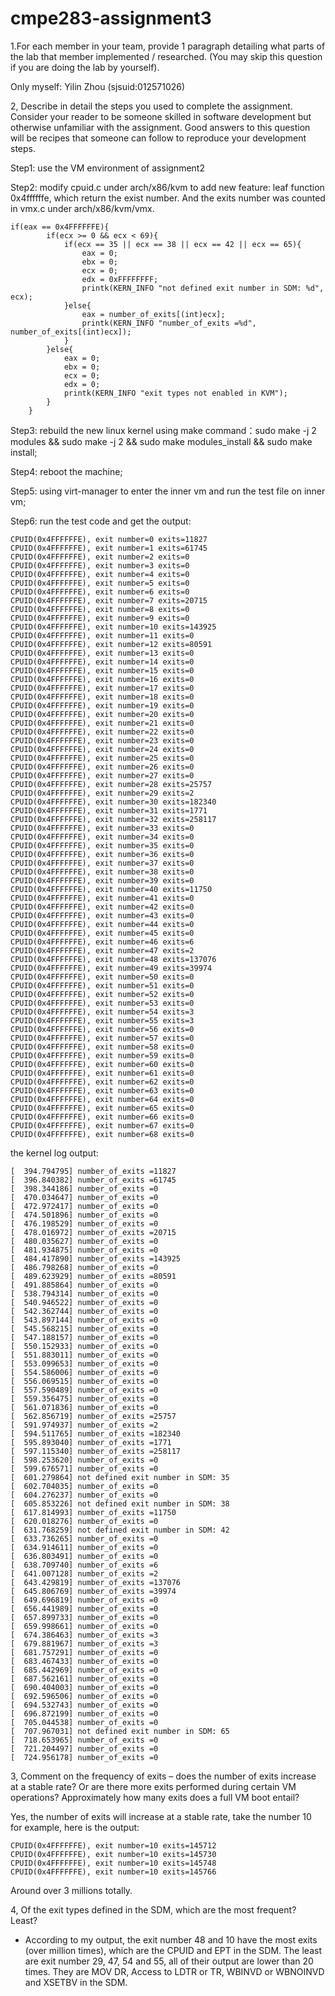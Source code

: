 # cmpe283-assignment3
1.For each member in your team, provide 1 paragraph detailing what parts of the lab that member implemented / researched. (You may skip this question if you are doing the lab by yourself). 

Only myself: Yilin Zhou (sjsuid:012571026)

2, Describe in detail the steps you used to complete the assignment. Consider your reader to be someone skilled in software development but otherwise unfamiliar with the assignment. Good answers to this question will be recipes that someone can follow to reproduce your development steps. 

Step1: use the VM environment of assignment2

Step2: modify cpuid.c under arch/x86/kvm to add new feature: leaf function 0x4ffffffe, which return the exist number. And the exits number was counted in vmx.c under arch/x86/kvm/vmx.

```
if(eax == 0x4FFFFFFE){
		if(ecx >= 0 && ecx < 69){
			if(ecx == 35 || ecx == 38 || ecx == 42 || ecx == 65){
				eax = 0; 
				ebx = 0; 
				ecx = 0; 
				edx = 0xFFFFFFFF;
				printk(KERN_INFO "not defined exit number in SDM: %d", ecx);
			}else{
				eax = number_of_exits[(int)ecx];
				printk(KERN_INFO "number_of_exits =%d", number_of_exits[(int)ecx]);
			}
		}else{
			eax = 0; 
			ebx = 0; 
			ecx = 0; 
			edx = 0;
			printk(KERN_INFO "exit types not enabled in KVM");
		}
	}
```

Step3: rebuild the new linux kernel using make command：sudo make -j 2 modules && sudo make -j 2 && sudo make modules_install && sudo make install;

Step4: reboot the machine;

Step5: using virt-manager to enter the inner vm and run the test file on inner vm;

Step6: run the test code and get the output:

```
CPUID(0x4FFFFFFE), exit number=0 exits=11827
CPUID(0x4FFFFFFE), exit number=1 exits=61745
CPUID(0x4FFFFFFE), exit number=2 exits=0
CPUID(0x4FFFFFFE), exit number=3 exits=0
CPUID(0x4FFFFFFE), exit number=4 exits=0
CPUID(0x4FFFFFFE), exit number=5 exits=0
CPUID(0x4FFFFFFE), exit number=6 exits=0
CPUID(0x4FFFFFFE), exit number=7 exits=20715
CPUID(0x4FFFFFFE), exit number=8 exits=0
CPUID(0x4FFFFFFE), exit number=9 exits=0
CPUID(0x4FFFFFFE), exit number=10 exits=143925
CPUID(0x4FFFFFFE), exit number=11 exits=0
CPUID(0x4FFFFFFE), exit number=12 exits=80591
CPUID(0x4FFFFFFE), exit number=13 exits=0
CPUID(0x4FFFFFFE), exit number=14 exits=0
CPUID(0x4FFFFFFE), exit number=15 exits=0
CPUID(0x4FFFFFFE), exit number=16 exits=0
CPUID(0x4FFFFFFE), exit number=17 exits=0
CPUID(0x4FFFFFFE), exit number=18 exits=0
CPUID(0x4FFFFFFE), exit number=19 exits=0
CPUID(0x4FFFFFFE), exit number=20 exits=0
CPUID(0x4FFFFFFE), exit number=21 exits=0
CPUID(0x4FFFFFFE), exit number=22 exits=0
CPUID(0x4FFFFFFE), exit number=23 exits=0
CPUID(0x4FFFFFFE), exit number=24 exits=0
CPUID(0x4FFFFFFE), exit number=25 exits=0
CPUID(0x4FFFFFFE), exit number=26 exits=0
CPUID(0x4FFFFFFE), exit number=27 exits=0
CPUID(0x4FFFFFFE), exit number=28 exits=25757
CPUID(0x4FFFFFFE), exit number=29 exits=2
CPUID(0x4FFFFFFE), exit number=30 exits=182340
CPUID(0x4FFFFFFE), exit number=31 exits=1771
CPUID(0x4FFFFFFE), exit number=32 exits=258117
CPUID(0x4FFFFFFE), exit number=33 exits=0
CPUID(0x4FFFFFFE), exit number=34 exits=0
CPUID(0x4FFFFFFE), exit number=35 exits=0
CPUID(0x4FFFFFFE), exit number=36 exits=0
CPUID(0x4FFFFFFE), exit number=37 exits=0
CPUID(0x4FFFFFFE), exit number=38 exits=0
CPUID(0x4FFFFFFE), exit number=39 exits=0
CPUID(0x4FFFFFFE), exit number=40 exits=11750
CPUID(0x4FFFFFFE), exit number=41 exits=0
CPUID(0x4FFFFFFE), exit number=42 exits=0
CPUID(0x4FFFFFFE), exit number=43 exits=0
CPUID(0x4FFFFFFE), exit number=44 exits=0
CPUID(0x4FFFFFFE), exit number=45 exits=0
CPUID(0x4FFFFFFE), exit number=46 exits=6
CPUID(0x4FFFFFFE), exit number=47 exits=2
CPUID(0x4FFFFFFE), exit number=48 exits=137076
CPUID(0x4FFFFFFE), exit number=49 exits=39974
CPUID(0x4FFFFFFE), exit number=50 exits=0
CPUID(0x4FFFFFFE), exit number=51 exits=0
CPUID(0x4FFFFFFE), exit number=52 exits=0
CPUID(0x4FFFFFFE), exit number=53 exits=0
CPUID(0x4FFFFFFE), exit number=54 exits=3
CPUID(0x4FFFFFFE), exit number=55 exits=3
CPUID(0x4FFFFFFE), exit number=56 exits=0
CPUID(0x4FFFFFFE), exit number=57 exits=0
CPUID(0x4FFFFFFE), exit number=58 exits=0
CPUID(0x4FFFFFFE), exit number=59 exits=0
CPUID(0x4FFFFFFE), exit number=60 exits=0
CPUID(0x4FFFFFFE), exit number=61 exits=0
CPUID(0x4FFFFFFE), exit number=62 exits=0
CPUID(0x4FFFFFFE), exit number=63 exits=0
CPUID(0x4FFFFFFE), exit number=64 exits=0
CPUID(0x4FFFFFFE), exit number=65 exits=0
CPUID(0x4FFFFFFE), exit number=66 exits=0
CPUID(0x4FFFFFFE), exit number=67 exits=0
CPUID(0x4FFFFFFE), exit number=68 exits=0
```

the kernel log output:
```
[  394.794795] number_of_exits =11827
[  396.840382] number_of_exits =61745
[  398.344186] number_of_exits =0
[  470.034647] number_of_exits =0
[  472.972417] number_of_exits =0
[  474.501896] number_of_exits =0
[  476.198529] number_of_exits =0
[  478.016972] number_of_exits =20715
[  480.035627] number_of_exits =0
[  481.934875] number_of_exits =0
[  484.417890] number_of_exits =143925
[  486.798268] number_of_exits =0
[  489.623929] number_of_exits =80591
[  491.885864] number_of_exits =0
[  538.794314] number_of_exits =0
[  540.946522] number_of_exits =0
[  542.362744] number_of_exits =0
[  543.897144] number_of_exits =0
[  545.568215] number_of_exits =0
[  547.188157] number_of_exits =0
[  550.152933] number_of_exits =0
[  551.883011] number_of_exits =0
[  553.099653] number_of_exits =0
[  554.586006] number_of_exits =0
[  556.069515] number_of_exits =0
[  557.590489] number_of_exits =0
[  559.356475] number_of_exits =0
[  561.071836] number_of_exits =0
[  562.856719] number_of_exits =25757
[  591.974937] number_of_exits =2
[  594.511765] number_of_exits =182340
[  595.893040] number_of_exits =1771
[  597.115340] number_of_exits =258117
[  598.253620] number_of_exits =0
[  599.676571] number_of_exits =0
[  601.279864] not defined exit number in SDM: 35
[  602.704035] number_of_exits =0
[  604.276237] number_of_exits =0
[  605.853226] not defined exit number in SDM: 38
[  617.814993] number_of_exits =11750
[  620.018276] number_of_exits =0
[  631.768259] not defined exit number in SDM: 42
[  633.736265] number_of_exits =0
[  634.914611] number_of_exits =0
[  636.803491] number_of_exits =0
[  638.709740] number_of_exits =6
[  641.007128] number_of_exits =2
[  643.429819] number_of_exits =137076
[  645.806769] number_of_exits =39974
[  649.696819] number_of_exits =0
[  656.441989] number_of_exits =0
[  657.899733] number_of_exits =0
[  659.998661] number_of_exits =0
[  674.386463] number_of_exits =3
[  679.881967] number_of_exits =3
[  681.757291] number_of_exits =0
[  683.467433] number_of_exits =0
[  685.442969] number_of_exits =0
[  687.562161] number_of_exits =0
[  690.404003] number_of_exits =0
[  692.596506] number_of_exits =0
[  694.532743] number_of_exits =0
[  696.872199] number_of_exits =0
[  705.044538] number_of_exits =0
[  707.967031] not defined exit number in SDM: 65
[  718.653965] number_of_exits =0
[  721.204497] number_of_exits =0
[  724.956178] number_of_exits =0
```


3, Comment on the frequency of exits – does the number of exits increase at a stable rate? Or are there more exits performed during certain VM operations? Approximately how many exits does a full VM boot entail?

Yes, the number of exits will increase at a stable rate, take the number 10 for example, here is the output:

```
CPUID(0x4FFFFFFE), exit number=10 exits=145712
CPUID(0x4FFFFFFE), exit number=10 exits=145730
CPUID(0x4FFFFFFE), exit number=10 exits=145748
CPUID(0x4FFFFFFE), exit number=10 exits=145766
```
Around over 3 millions totally.

4, Of the exit types defined in the SDM, which are the most frequent? Least? 

 - According to my output, the exit number 48 and 10 have the most exits (over million times), which are the CPUID and EPT in the SDM. The least are exit number 29, 47, 54 and 55, all of their output are lower than 20 times. They are MOV DR, Access to LDTR or TR, WBINVD or WBNOINVD and XSETBV in the SDM.
